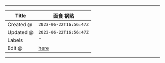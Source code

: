 -----

| Title     | 面食 锅贴                                             |
| --------- | ------------------------------------------------- |
| Created @ | `2023-06-22T16:56:47Z`                            |
| Updated @ | `2023-06-22T16:56:47Z`                            |
| Labels    | \`\`                                              |
| Edit @    | [here](https://github.com/junxnone/shi/issues/57) |

-----
